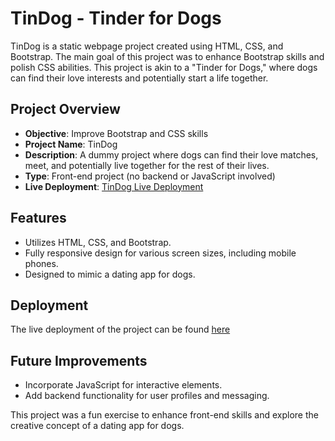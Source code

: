 # TinDog - Tinder for Dogs

TinDog is a static webpage project created using HTML, CSS, and Bootstrap. The main goal of this project was to enhance Bootstrap skills and polish CSS abilities. This project is akin to a "Tinder for Dogs," where dogs can find their love interests and potentially start a life together.

## Project Overview
- **Objective**: Improve Bootstrap and CSS skills
- **Project Name**: TinDog
- **Description**: A dummy project where dogs can find their love matches, meet, and potentially live together for the rest of their lives.
- **Type**: Front-end project (no backend or JavaScript involved)
- **Live Deployment**: [TinDog Live Deployment](https://garrystindog.netlify.app)

## Features
- Utilizes HTML, CSS, and Bootstrap.
- Fully responsive design for various screen sizes, including mobile phones.
- Designed to mimic a dating app for dogs.
  
## Deployment
The live deployment of the project can be found [here](https://garrystindog.netlify.app)
  
## Future Improvements
- Incorporate JavaScript for interactive elements.
- Add backend functionality for user profiles and messaging.


This project was a fun exercise to enhance front-end skills and explore the creative concept of a dating app for dogs.


[def]: #